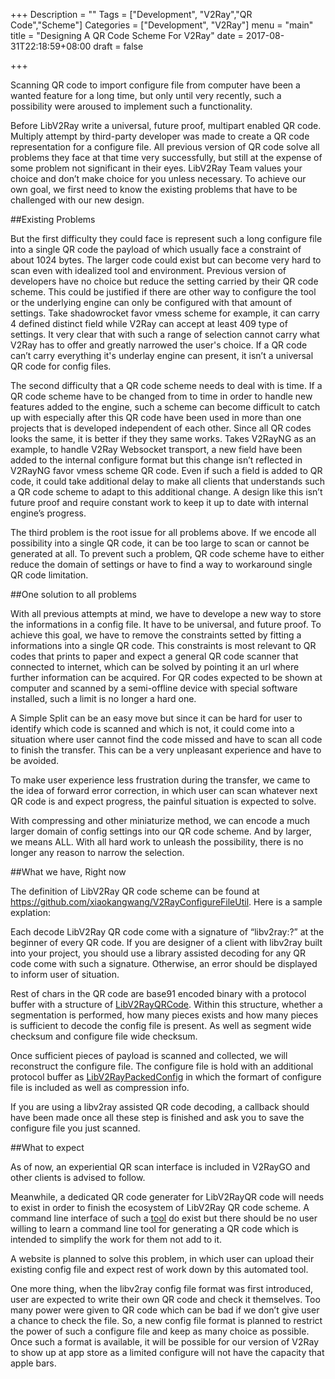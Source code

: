 +++
Description = ""
Tags = ["Development", "V2Ray","QR Code","Scheme"]
Categories = ["Development", "V2Ray"]
menu = "main"
title = "Designing A QR Code Scheme For V2Ray"
date = 2017-08-31T22:18:59+08:00
draft = false

+++

Scanning QR code to import configure file from computer have been a wanted feature for a long time, but only until very recently, such a possibility were aroused to implement such a functionality.

Before LibV2Ray write a universal, future proof, multipart enabled QR code. Multiply attempt by third-party developer was made to create a QR code representation for a configure file. All previous version of QR code solve all problems they face at that time very successfully, but still at the expense of some problem not significant in their eyes. LibV2Ray Team values your choice and don’t make choice for you unless necessary. To achieve our own goal, we first need to know the existing problems that have to be challenged with our new design.

##Existing Problems

But the first difficulty they could face is represent such a long configure file into a single QR code the payload of which usually face a constraint of about 1024 bytes. The larger code could exist but can become very hard to scan even with idealized tool and environment. Previous version of developers have no choice but reduce the setting carried by their QR code scheme. This could be justified if there are other way to configure the tool or the underlying engine can only be configured with that amount of settings. Take shadowrocket favor vmess scheme for example, it can carry 4 defined distinct field while V2Ray can accept at least 409 type of settings. It very clear that with such a range of selection cannot carry what V2Ray has to offer and greatly narrowed the user's choice. If a QR code can’t carry everything it's underlay engine can present, it isn’t a universal QR code for config files.

The second difficulty that a QR code scheme needs to deal with is time. If a QR code scheme have to be changed from to time in order to handle new features added to the engine, such a scheme can become difficult to catch up with especially after this QR code have been used in more than one projects that is developed independent of each other. Since all QR codes looks the same, it is better if they they same works. Takes V2RayNG as an example, to handle V2Ray Websocket transport, a new field have been added to the internal configure format but this change isn’t reflected in V2RayNG favor vmess scheme QR code. Even if such a field is added to QR code, it could take additional delay to make all clients that understands such a QR code scheme to adapt to this additional change. A design like this isn’t future proof and require constant work to keep it up to date with internal engine’s progress.

The third problem is the root issue for all problems above. If we encode all possibility into a single QR code, it can be too large to scan or cannot be generated at all. To prevent such a problem, QR code scheme have to either reduce the domain of settings or have to find a way to workaround single QR code limitation.

##One solution to all problems

With all previous attempts at mind, we have to develope a new way to store the informations in a config file. It have to be universal, and future proof. To achieve this goal, we have to remove the constraints setted by fitting a informations into a single QR code. This constraints is most relevant to QR codes that prints to paper and expect a general QR code scanner that connected to internet, which can be solved by pointing it an url where further information can be acquired. For QR codes expected to be shown at computer and scanned by a semi-offline device with special software installed, such a limit is no longer a hard one.

A Simple Split can be an easy move but since it can be hard for user to identify which code is scanned and which is not, it could come into a situation where user cannot find the code missed and have to scan all code to finish the transfer. This can be a very unpleasant experience and have to be avoided.

To make user experience less frustration during the transfer, we came to the idea of forward error correction, in which user can scan whatever next QR code is and expect progress, the painful situation is expected to solve.

With compressing and other miniaturize method, we can encode a much larger domain of config settings into our QR code scheme. And by larger, we means ALL. With all hard work to unleash the possibility, there is no longer any reason to narrow the selection.

##What we have, Right now

The definition of LibV2Ray QR code scheme can be found at https://github.com/xiaokangwang/V2RayConfigureFileUtil. Here is a sample explation:

Each decode LibV2Ray QR code come with a signature of “libv2ray:?” at the beginner of every QR code. If you are designer of a client with libv2ray built into your project, you should use a library assisted decoding for any QR code come with such a signature. Otherwise, an error should be displayed to inform user of situation.

Rest of chars in the QR code are base91 encoded binary with a protocol buffer with a structure of [LibV2RayQRCode](https://github.com/xiaokangwang/V2RayConfigureFileUtil/blob/master/encoding/QRCode.proto).
Within this structure, whether a segmentation is performed, how many pieces exists and how many pieces is sufficient to decode the config file is present. As well as segment wide checksum and configure file wide checksum.

Once sufficient pieces of payload is scanned and collected, we will reconstruct the configure file. The configure file is hold with an additional protocol buffer as [LibV2RayPackedConfig](https://github.com/xiaokangwang/V2RayConfigureFileUtil/blob/master/encoding/LibV2RayPackedConfig.proto) in which the formart of configure file is included as well as compression info.

If you are using a libv2ray assisted QR code decoding, a callback should have been made once all these step is finished and ask you to save the configure file you just scanned.

##What to expect

As of now, an experiential QR scan interface is included in V2RayGO and other clients is advised to follow.

Meanwhile, a dedicated QR code generater for LibV2RayQR code will needs to exist in order to finish the ecosystem of LibV2Ray QR code scheme. A command line interface of such a [tool](https://github.com/xiaokangwang/V2RayConfigureFileUtil) do exist but there should be no user willing to learn a command line tool for generating a QR code which is intended to simplify the work for them not add to it.

A website is planned to solve this problem, in which user can upload their existing config file and expect rest of work down by this automated tool.

One more thing, when the libv2ray config file format was first introduced, user are expected to write their own QR code and check it themselves. Too many power were given to QR code which can be bad if we don’t give user a chance to check the file. So, a new config file format is planned to restrict the power of such a configure file and keep as many choice as possible. Once such a format is available, it will be possible for our version of V2Ray to show up at app store as a limited configure will not have the capacity that apple bars.

